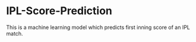 # IPL-Score-Prediction
This is a machine learning model which predicts first inning score of an IPL match.
